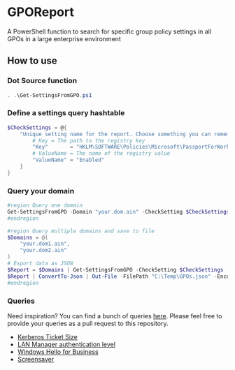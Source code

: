 # GPOReport
A PowerShell function to search for specific group policy settings in all GPOs in a large enterprise environment

## How to use

### Dot Source function

```powershell
. .\Get-SettingsFromGPO.ps1
```

### Define a settings query hashtable

```powershell
$CheckSettings = @{
    "Unique setting name for the report. Choose something you can remember, like the display name of the setting" = @{
        # Key = The path to the registry key
        "Key"       = "HKLM\SOFTWARE\Policies\Microsoft\PassportForWork"
        # ValueName = The name of the registry value 
        "ValueName" = "Enabled"
    }
}
```

### Query your domain

```powershell
#region Query one domain
Get-SettingsFromGPO -Domain "your.dom.ain" -CheckSetting $CheckSettings
#endregion

#region Query multiple domains and save to file
$Domains = @(
    "your.dom1.ain",
    "your.dom2.ain"
)
# Export data as JSON
$Report = $Domains | Get-SettingsFromGPO -CheckSetting $CheckSettings
$Report | ConvertTo-Json | Out-File -FilePath "C:\Temp\GPOs.json" -Encoding UTF8
#endregion
```

### Queries

Need inspiration? You can find a bunch of queries [here](./queries/). Please feel free to provide your queries as a pull request to this repository.

* [Kerberos Ticket Size](./queries/KerberosSize.ps1)
* [LAN Manager authentication level](./queries/LANManager.ps1)
* [Windows Hello for Business](./queries/WHfB.ps1)
* [Screensaver](./queries/Screensaver.ps1)
